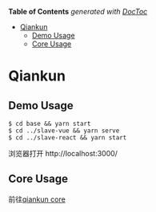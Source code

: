 <!-- START doctoc generated TOC please keep comment here to allow auto update -->
<!-- DON'T EDIT THIS SECTION, INSTEAD RE-RUN doctoc TO UPDATE -->
**Table of Contents**  *generated with [DocToc](https://github.com/thlorenz/doctoc)*

- [Qiankun](#qiankun)
  - [Demo Usage](#demo-usage)
  - [Core Usage](#core-usage)

<!-- END doctoc generated TOC please keep comment here to allow auto update -->

# Qiankun

## Demo Usage

```shell
$ cd base && yarn start
$ cd ../slave-vue && yarn serve
$ cd ../slave-react && yarn start
```

浏览器打开 http://localhost:3000/

## Core Usage

前往[qiankun core](./qiankun)
